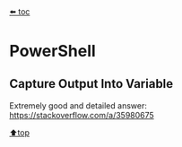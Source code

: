 ﻿###### <top>
[⬅️ toc](./README.md)
# PowerShell

## Capture Output Into Variable
Extremely good and detailed answer: https://stackoverflow.com/a/35980675

[⬆️top](#top)